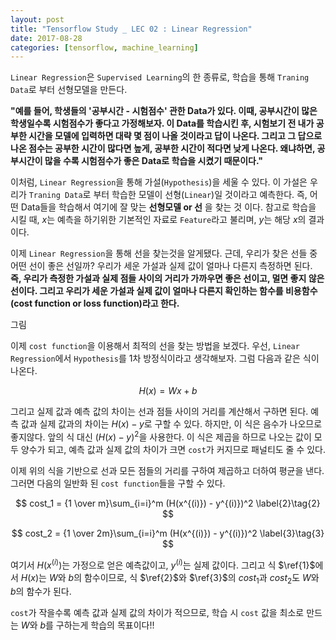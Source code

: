```yaml
---
layout: post
title: "Tensorflow Study _ LEC 02 : Linear Regression"
date: 2017-08-28
categories: [tensorflow, machine_learning]
---
```


`Linear Regression`은 `Supervised Learning`의 한 종류로, 학습을 통해 `Traning Data`로
 부터 선형모델을 만든다.


 **"예를 들어, 학생들의 '공부시간 - 시험점수' 관한 Data가 있다. 이때, 공부시간이
 많은 학생일수록 시험점수가 좋다고 가정해보자. 이 Data를 학습시킨 후, 시험보기 전
 내가 공부한 시간을 모델에 입력하면 대략 몇 점이 나올 것이라고 답이 나온다. 그리고 그
 답으로 나온 점수는 공부한 시간이 많다면 높게, 공부한 시간이 적다면 낮게 나온다.
 왜냐하면, 공부시간이 많을 수록 시험점수가 좋은 Data로 학습을 시켰기 때문이다."**


이처럼, `Linear Regression`을 통해 가설(`Hypothesis`)을 세울 수 있다. 이 가설은
우리가 `Traning Data`로 부터 학습한 모델이 선형(`Linear`)일 것이라고 예측한다. 즉,
어떤 Data들을 학습해서 여기에 잘 맞는 **선형모델 or 선** 을 찾는 것 이다. 참고로
학습을 시킬 때, $x$는 예측을 하기위한 기본적인 자료로 `Feature`라고 불리며, $y$는
해당 $x$의 결과이다.


이제 `Linear Regression`을 통해 선을 찾는것을 알게됐다. 근데, 우리가 찾은 선들 중
어떤 선이 좋은 선일까? 우리가 세운 가설과 실제 값이 얼마나 다른지 측정하면 된다.
**즉, 우리가 측정한 가설과 실제 점들 사이의 거리가 가까우면 좋은 선이고, 멀면 좋지
않은 선이다. 그리고 우리가 세운 가설과 실제 값이 얼마나 다른지 확인하는 함수를
비용함수(cost function or loss function)라고 한다.**  


그림


이제 `cost function`을 이용해서 최적의 선을 찾는 방법을 보겠다.
우선, `Linear Regression`에서 `Hypothesis`를 1차 방정식이라고 생각해보자.
그럼 다음과 같은 식이 나온다.


$$
H(x) = Wx + b \label{1}\tag{1}
$$


그리고 실제 값과 예측 값의 차이는 선과 점들 사이의 거리를 계산해서 구하면 된다.
예측 값과 실제 값과의 차이는 $H(x) - y$로 구할 수 있다. 하지만, 이 식은 음수가
나오므로 좋지않다. 앞의 식 대신 $(H(x) - y)^2$을 사용한다. 이 식은 제곱을 하므로
나오는 값이 모두 양수가 되고, 예측 값과 실제 값의 차이가 크면 `cost`가 커지므로
패널티도 줄 수 있다.


이제 위의 식을 기반으로 선과 모든 점들의 거리를 구하여 제곱하고 더하여 평균을
낸다. 그러면 다음의 일반화 된 `cost function`들을 구할 수 있다.


$$
cost_1 = {1 \over m}\sum_{i=i}^m (H(x^{(i)}) - y^{(i)})^2 \label{2}\tag{2}
$$

$$
cost_2 = {1 \over 2m}\sum_{i=i}^m (H(x^{(i)}) - y^{(i)})^2 \label{3}\tag{3}
$$


여기서 $H(x^{(i)})$는 가정으로 얻은 예측값이고, $y^{(i)}$는 실제 값이다. 그리고
식 $\ref{1}$에서 $H(x)$는 $W$와 $b$의 함수이므로, 식 $\ref{2}$와 $\ref{3}$의
$cost_1$과 $cost_2$도 $W$와 $b$의 함수가 된다.


`cost`가 작을수록 예측 값과 실제 값의 차이가 적으므로, 학습 시 `cost` 값을
최소로 만드는 $W$와 $b$를 구하는게 학습의 목표이다!!
